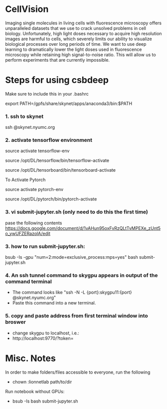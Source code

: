# CellVision
Imaging single molecules in living cells with fluorescence microscopy offers unparalleled datasets that we use to crack unsolved problems in cell biology. Unfortunately, high light doses necessary to acquire high resolution images are harmful to cells, which severely limits our ability to visualize biological processes over long periods of time. We want to use deep learning to dramatically lower the light doses used in fluorescence microscopy while retaining high signal-to-noise ratio. This will allow us to perform experiments that are currently impossible.

# Steps for using csbdeep

Make sure to include this in your .bashrc

export PATH=/gpfs/share/skynet/apps/anaconda3/bin:$PATH

### 1. ssh to skynet
ssh <netid>@skynet.nyumc.org

### 2. activate tensorflow environment

source activate tensorflow-env

source /opt/DL/tensorflow/bin/tensorflow-activate

source /opt/DL/tensorboard/bin/tensorboard-activate

To Activate Pytorch

source activate pytorch-env

source /opt/DL/pytorch/bin/pytorch-activate

### 3. vi submit-jupyter.sh (only need to do this the first time)
pase the following contents
https://docs.google.com/document/d/1vAHun95oxFvRzQLtTvMPEXe_zUnt5o_ywUFZERazolA/edit

### 3. how to run submit-jupyter.sh:
bsub -Is -gpu "num=2:mode=exclusive_process:mps=yes" bash submit-jupyter.sh

### 4. An ssh tunnel command to skygpu appears in output of the command terminal
* The command looks like "ssh -N -L {port}:skygpu11:{port} <netid>@skynet.nyumc.org"
* Paste this command into a new terminal.

### 5. copy and paste address from first terminal window into broswer
* change skygpu to localhost, i.e.:
* http://localhost:9770/?token=<some token>

# Misc. Notes

In order to make folders/files accessible to everyone, run the following
* chown :lionnetlab path/to/dir

Run notebook without GPUs:
* bsub -Is bash submit-jupyter.sh
